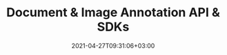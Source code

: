 ---
############################# Static ############################
layout: "product"
date: 2021-04-27T09:31:06+03:00
draft: false

############################# Head ############################
head_title: "Annotate with Cross-Platform Cloud APIs & SDKs"
head_description: "Document Annotation REST API & Cloud SDKs for .NET, Java, PHP, Ruby or cURL commands for REST APIs. Annotate PDF, Word, Excel, PPT, HTML, Image, CAD etc."

############################# Header ############################
title: "Document & Image Annotation API & SDKs"
description: "Annotate documents and images using cURL commands for annotation REST APIs or Cloud SDKs for .NET, Java, PHP, Python & Ruby‎"

############################# APIs ###############################
apis:
  enable: true

  api:
    # api loop
    - title: "GroupDocs.Annotation Cloud SDKs Include"
      
      api_product:
        # api_product loop
        - link: "/annotation/curl/"
          img_alt: "GroupDocs.Annotation Cloud for cURL"
          image: "/sdk/272x272/groupdocs_annotation-for-curl.webp"
          product: "GroupDocs.Annotation"
          platform: "Cloud for cURL"
          content: "Use cURL to annotate a variety of documents & images. Run it on any platform."

        # api_product loop
        - link: "/annotation/net/"
          img_alt: "GroupDocs.Annotation Cloud SDK for .NET"
          image: "/sdk/272x272/groupdocs_annotation-for-net.webp"
          product: "GroupDocs.Annotation"
          platform: "Cloud SDK for .NET"
          content: "Add the capability to effectively annotate documents using our .NET SDK."

          # api_product loop
        - link: "/annotation/java/"
          img_alt: "GroupDocs.Annotation Cloud SDK for Java"
          image: "/sdk/272x272/groupdocs_annotation-for-java.webp"
          product: "GroupDocs.Annotation"
          platform: "Cloud SDK for Java"
          content: "SDK for java easily annotate documents of various file formats."

    # api loop
    - api_product:
        # api_product loop
        - link: "/annotation/php/"
          img_alt: "GroupDocs.Annotation Cloud SDK for PHP"
          image: "/sdk/272x272/groupdocs_annotation-for-php.webp"
          product: "GroupDocs.Annotation"
          platform: "Cloud SDK for PHP"
          content: "PHP SDK to help you add document annotation features in your apps really fast."

        # api_product loop
        - link: "/annotation/python/"
          img_alt: "GroupDocs.Annotation Cloud SDK for Python"
          image: "/sdk/272x272/groupdocs_annotation-for-python.webp"
          product: "GroupDocs.Annotation"
          platform: "Cloud SDK for Python"
          content: "Add the functionality to annotate documents in your app using our SDK for Python."

          
          # api_product loop
        - link: "/annotation/ruby/"
          img_alt: "GroupDocs.Annotation Cloud SDK for Ruby"
          image: "/sdk/272x272/groupdocs_annotation-for-ruby.webp"
          product: "GroupDocs.Annotation"
          platform: "Cloud SDK for Ruby"
          content: "SDK to annotate a variety of document formats in your Ruby applications."


    # api loop
    - api_product:
        # api_product loop
        - link: "/annotation/node.js"
          img_alt: "GroupDocs.Annotation Cloud SDK for Node.js"
          image: "/sdk/272x272/groupdocs_annotation-for-node.webp"
          product: "GroupDocs.Annotation"
          platform: "Cloud SDK for Node.js"
          content: "SDK for Node.js to easily incorporate our cloud based document annotation API in your application."

       

    

############################# Back to top ###############################
back_to_top:
  enable: true
---